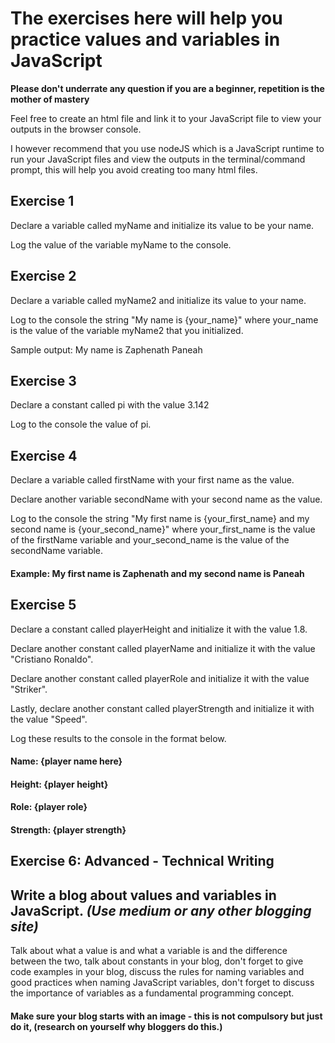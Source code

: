 # The exercises here will help you practice values and variables in JavaScript
**Please don't underrate any question if you are a beginner, repetition is the mother of mastery**

Feel free to create an html file and link it to your JavaScript file to view your outputs in the browser console.

I however  recommend that you use nodeJS which is a JavaScript runtime to run your JavaScript files and view the outputs in the terminal/command prompt, this will help you avoid creating too many html files.

## Exercise 1
Declare a variable called myName and initialize its value to be your name.

Log the value of the variable myName to the console.

## Exercise 2
Declare a variable called myName2 and initialize its value to your name.

Log to the console the string "My name is {your_name}" where your_name is the value of the variable myName2 that you initialized.

Sample output: My name is Zaphenath Paneah

## Exercise 3
Declare a constant called pi with the value 3.142

Log to the console the value of pi.

## Exercise 4
Declare a variable called firstName with your first name as the value.

Declare another variable secondName with your second name as the value.

Log to the console the string "My first name is {your_first_name} and my second name is {your_second_name}"
 where your_first_name is the value of the firstName variable and your_second_name is the value of the secondName variable.
#### Example: My first name is Zaphenath and my second name is Paneah

## Exercise 5
Declare a constant called playerHeight and initialize it with the value 1.8.

Declare another constant called playerName and initialize it with the value "Cristiano Ronaldo".

Declare another constant called playerRole and initialize it with the value "Striker".

Lastly, declare another constant called playerStrength and initialize it with the value "Speed".

Log these results to the console in the format below.
#### Name: {player name here}
#### Height: {player height}
#### Role: {player role}
#### Strength: {player strength}

## Exercise 6: Advanced - Technical Writing

## Write a blog about values and variables in JavaScript. _(Use medium or any other blogging site)_

Talk about what a value is and what a variable is and the difference between the two, talk about constants in your blog, don't forget to give code examples in your blog, discuss the rules for naming variables and good practices when naming JavaScript variables, don't forget to discuss the importance of variables as a fundamental programming concept.
#### Make sure your blog starts with an image - this is not compulsory but just do it, (research on yourself why bloggers do this.)

